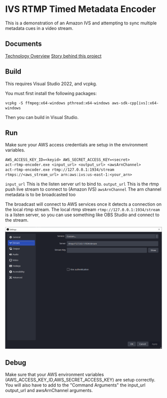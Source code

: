 # IVS RTMP Timed Metadata Encoder

This is a demonstration of an Amazon IVS and attempting to sync multiple metadata cues in a video stream.

## Documents

[Technology Overview](/docs/TECH.md)
[Story behind this project](/docs/STORY.md)

## Build

This requires Visual Studio 2022, and vcpkg.

You must first install the following packages:
```
vcpkg -S ffmpeg:x64-windows pthread:x64-windows aws-sdk-cpp[ivs]:x64-windows
```

Then you can build in Visual Studio.

## Run

Make sure your AWS access credentials are setup in the environment variables.

```
AWS_ACCESS_KEY_ID=<keyid> AWS_SECRET_ACCESS_KEY=<secret>
act-rtmp-encoder.exe <input_url> <output_url> <awsArnChannel>
act-rtmp-encoder.exe rtmp://127.0.0.1:1934/stream rtmps://<aws_stream_url> arn:aws:ivs:us-east-1:<your_arn>
```

`input_url` This is the listen server url to bind to.
`output_url` This is the rtmp push live stream to connect to (Amazon IVS)
`awsArnChannel` The arn channel metadata is to be broadcasted too

The broadcast will connect to AWS services once it detects a connection on the local rtmp stream. The local rtmp stream `rtmp://127.0.0.1:1934/stream` is a listen server, so you can use something like OBS Studio and connect to the stream.

![OBS Stream Configuration Dialog](/docs/OBS_Configuration.png)

## Debug

Make sure that your AWS environment variables (AWS_ACCESS_KEY_ID,AWS_SECRET_ACCESS_KEY) are setup correctly. You will also have to add to the "Command Arguments" the input_url output_url and awsArnChannel arguments.

